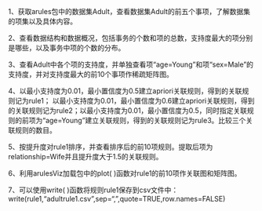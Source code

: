 1、获取arules包中的数据集Adult，查看数据集Adult的前五个事项，了解数据集的项集以及具体内容。

2、查看数据结构和数据概况，包括事务的个数和项的总数，支持度最大的项分别是哪些，以及事务中项的个数的分布。

3、查看Adult中各个项的支持度，并单独查看项“age=Young”和项“sex=Male”的支持度，并对支持度最大的前10个事项作稀疏矩阵图。

4、以最小支持度为0.01，最小置信度为0.5建立apriori关联规则，得到的关联规则记为rule1；
以最小支持度为0.01，最小置信度为0.6建立apriori关联规则，得到的关联规则记为rule2；以最小支持度为0.01，最小置信度为0.5，同时指定关联规则的前项为“age=Young”建立关联规则，得到的关联规则记为rule3。比较三个关联规则的数目。

5、按提升度对rule1排序，并查看排序后的前10项规则。提取后项为relationship=Wife并且提升度大于1.5的关联规则。

6、利用arulesViz加载包中的plot( )函数对rule1的前10项作关联图和矩阵图。

7、可以使用write( )函数将规则rule1保存到csv文件中：
write(rule1,“adultrule1.csv”,sep=“,”,quote=TRUE,row.names=FALSE)